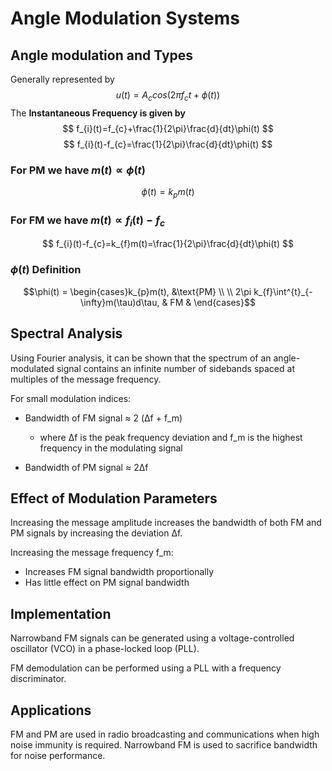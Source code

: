 # Angle Modulation Systems

## Angle modulation and Types
Generally represented by
$$
u(t)=A_{c}{cos(2\pi}f_{c}t + \phi(t))
$$
The **Instantaneous Frequency is given by**
$$
f_{i}(t)=f_{c}+\frac{1}{2\pi}\frac{d}{dt}\phi(t)
$$
$$
f_{i}(t)-f_{c}=\frac{1}{2\pi}\frac{d}{dt}\phi(t)
$$
### For **PM** we have $m(t)\propto \phi(t)$ 
$$
\phi(t)=k_{p}m(t)
$$
### For **FM** we have $m(t)\propto f_{i}(t)-f_{c}$
$$
f_{i}(t)-f_{c}=k_{f}m(t)=\frac{1}{2\pi}\frac{d}{dt}\phi(t)
$$
### $\phi (t)$ Definition 
$$\phi(t) = \begin{cases}k_{p}m(t), &\text{PM} \\
\\ 2\pi k_{f}\int^{t}_{-\infty}m(\tau)d\tau, & FM 
 & \end{cases}$$
## Spectral Analysis

Using Fourier analysis, it can be shown that the spectrum of an angle-modulated signal contains an infinite number of sidebands spaced at multiples of the message frequency.

For small modulation indices:

- Bandwidth of FM signal ≈ 2 (Δf + f_m) 
    - where Δf is the peak frequency deviation and f_m is the highest frequency in the modulating signal

- Bandwidth of PM signal ≈ 2Δf

## Effect of Modulation Parameters

Increasing the message amplitude increases the bandwidth of both FM and PM signals by increasing the deviation Δf.

Increasing the message frequency f_m:

- Increases FM signal bandwidth proportionally
- Has little effect on PM signal bandwidth

## Implementation

Narrowband FM signals can be generated using a voltage-controlled oscillator (VCO) in a phase-locked loop (PLL). 

FM demodulation can be performed using a PLL with a frequency discriminator.

## Applications

FM and PM are used in radio broadcasting and communications when high noise immunity is required. Narrowband FM is used to sacrifice bandwidth for noise performance.
